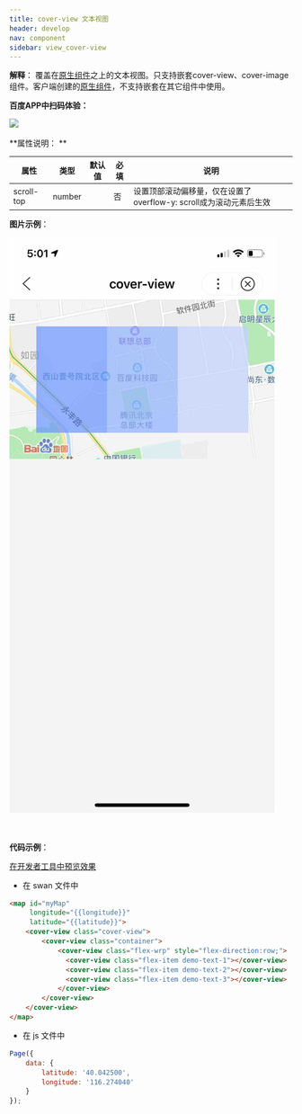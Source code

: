 ```yaml
---
title: cover-view 文本视图
header: develop
nav: component
sidebar: view_cover-view
---
```




**解释**： 覆盖在<a href="https://smartprogram.baidu.com/docs/develop/component/native/">原生组件</a>之上的文本视图。只支持嵌套cover-view、cover-image组件。客户端创建的[原生组件](https://smartprogram.baidu.com/docs/develop/component/native/)，不支持嵌套在其它组件中使用。

**百度APP中扫码体验：**

<img src="https://b.bdstatic.com/miniapp/assets/images/doc_demo/cover-view.png"  class="demo-qrcode-image" />

**属性说明： **

| 属性 | 类型 | 默认值 | 必填 | 说明 |
|------ |------ |------ |------ |------ |
| scroll-top | number | | 否 | 设置顶部滚动偏移量，仅在设置了overflow-y: scroll成为滚动元素后生效 |

**图片示例**：

<div class="m-doc-custom-examples">
    <div class="m-doc-custom-examples-correct">
        <img src="../../../img/component/cover-view.png">
    </div>
    <div class="m-doc-custom-examples-correct">
        <img src="">
    </div>
    <div class="m-doc-custom-examples-correct">
        <img src="">
    </div>
</div>

**代码示例**：


<a href="swanide://fragment/e56bb94ee8226ee3635915e1596f239b1565512006326" title="在开发者工具中预览效果" target="_self">在开发者工具中预览效果</a>

* 在 swan 文件中
```html
<map id="myMap"
     longitude="{{longitude}}"
     latitude="{{latitude}}">
    <cover-view class="cover-view">
        <cover-view class="container">
            <cover-view class="flex-wrp" style="flex-direction:row;">
              <cover-view class="flex-item demo-text-1"></cover-view>
              <cover-view class="flex-item demo-text-2"></cover-view>
              <cover-view class="flex-item demo-text-3"></cover-view>
            </cover-view>
        </cover-view>
    </cover-view>
</map>
```
* 在 js 文件中
```js
Page({
    data: {
        latitude: '40.042500',
        longitude: '116.274040'
    }
});
```

 
